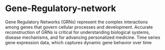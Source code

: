 # Gene-Regulatory-network
Gene Regulatory Networks (GRNs) represent the complex interactions among genes that govern cellular processes and development. Accurate reconstruction of GRNs is critical for understanding biological systems, disease mechanisms, and for advancing personalized medicine. Time series gene expression data, which captures dynamic gene behavior over time
